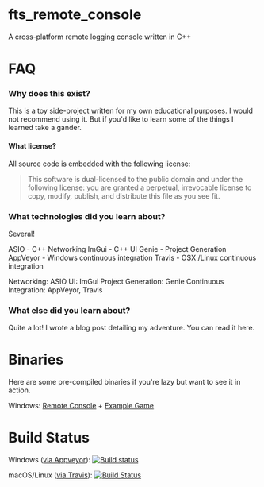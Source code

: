 fts_remote_console
===

A cross-platform remote logging console written in C++

FAQ
===

### Why does this exist?
This is a toy side-project written for my own educational purposes. I would not recommend using it. But if you'd like to learn some of the things I learned take a gander.

#### What license?
All source code is embedded with the following license:

> This software is dual-licensed to the public domain and under the following license: you are granted a perpetual, irrevocable license to copy, modify, publish, and distribute this file as you see fit.

### What technologies did you learn about?
Several!

ASIO - C++ Networking
ImGui - C++ UI
Genie - Project Generation
AppVeyor - Windows continuous integration
Travis - OSX /Linux continuous integration

Networking: ASIO
UI: ImGui
Project Generation: Genie
Continuous Integration: AppVeyor, Travis

### What else did you learn about?
Quite a lot! I wrote a blog post detailing my adventure. You can read it here.

Binaries
===

Here are some pre-compiled binaries if you're lazy but want to see it in action.

Windows: [Remote Console](https://s3.amazonaws.com/forrestthewoods.binaries/fts_remote_console/projects/vs2015/bin/x64_release/fts_remote_console/fts_remote_console.exe) + [Example Game](https://s3.amazonaws.com/forrestthewoods.binaries/fts_remote_console/projects/vs2015/bin/x64_release/example_game/example_game.exe)

Build Status
===
Windows ([via Appveyor](https://www.appveyor.com/)): [![Build status](https://ci.appveyor.com/api/projects/status/n791a0uxq3layhm3?svg=true)](https://ci.appveyor.com/project/forrestthewoods/fts-remote-console)

macOS/Linux ([via Travis](https://travis-ci.org/)):  [![Build Status](https://travis-ci.org/forrestthewoods/fts_remote_console.svg?branch=master)](https://travis-ci.org/forrestthewoods/fts_remote_console)